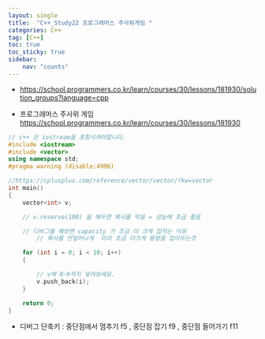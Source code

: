 ```yaml
---
layout: single
title:  "C++_Study22 프로그래머스 주사위게임 "
categories: C++
tag: [C++]
toc: true
toc_sticky: true
sidebar:
    nav: "counts"
---
```


- <https://school.programmers.co.kr/learn/courses/30/lessons/181930/solution_groups?language=cpp>

- 프로그래머스 주사위 게임 <https://school.programmers.co.kr/learn/courses/30/lessons/181930>

```cpp
// c++ 은 iostream을 포함시켜야합니다.
#include <iostream>
#include <vector>
using namespace std;
#pragma warning (disable:4996)

//https://cplusplus.com/reference/vector/vector/?kw=vector
int main()
{
	vector<int> v;

	// v.reserve(100) 을 해두면 복사를 막음 = 성능에 조금 좋음 

	// 디버그를 해보면 capacity 가 조금 더 크게 잡히는 이유
		// 복사를 안일어나게  미리 조금 더크게 용량을 잡아두는것

	for (int i = 0; i < 10; i++)
	{

		// v에 0~9까지 넣어보세요.
		v.push_back(i);
	}

	return 0;
}
```

* 디버그 단축키 : 중단점에서 멈추기  f5 , 중단점 잡기 f9 , 중단점 들어가기 f11




